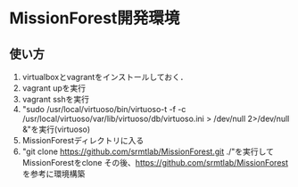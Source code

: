 # MissionForest開発環境

## 使い方
1. virtualboxとvagrantをインストールしておく．
2. vagrant upを実行
3. vagrant sshを実行
4. "sudo /usr/local/virtuoso/bin/virtuoso-t -f -c /usr/local/virtuoso/var/lib/virtuoso/db/virtuoso.ini > /dev/null 2>/dev/null &"を実行(virtuoso)
5. MissionForestディレクトリに入る
6. "git clone https://github.com/srmtlab/MissionForest.git ./"を実行してMissionForestをclone
その後、https://github.com/srmtlab/MissionForest を参考に環境構築
